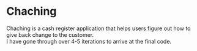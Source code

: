 # Chaching
Chaching is a cash register application that helps users figure out how to give back change to the customer.  
I have gone through over 4-5 iterations to arrive at the final code.
